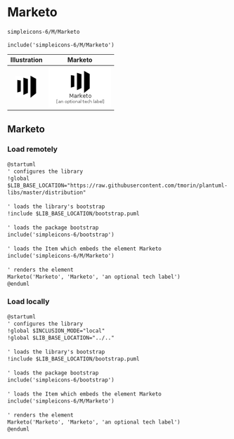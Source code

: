 # Marketo


```text
simpleicons-6/M/Marketo
```

```text
include('simpleicons-6/M/Marketo')
```



| Illustration | Marketo |
| :---: | :---: |
| ![illustration for Illustration](../../simpleicons-6/M/Marketo.png) | ![illustration for Marketo](../../simpleicons-6/M/Marketo.Local.png) |




## Marketo

### Load remotely
```plantuml
@startuml
' configures the library
!global $LIB_BASE_LOCATION="https://raw.githubusercontent.com/tmorin/plantuml-libs/master/distribution"

' loads the library's bootstrap
!include $LIB_BASE_LOCATION/bootstrap.puml

' loads the package bootstrap
include('simpleicons-6/bootstrap')

' loads the Item which embeds the element Marketo
include('simpleicons-6/M/Marketo')

' renders the element
Marketo('Marketo', 'Marketo', 'an optional tech label')
@enduml
```

### Load locally
```plantuml
@startuml
' configures the library
!global $INCLUSION_MODE="local"
!global $LIB_BASE_LOCATION="../.."

' loads the library's bootstrap
!include $LIB_BASE_LOCATION/bootstrap.puml

' loads the package bootstrap
include('simpleicons-6/bootstrap')

' loads the Item which embeds the element Marketo
include('simpleicons-6/M/Marketo')

' renders the element
Marketo('Marketo', 'Marketo', 'an optional tech label')
@enduml
```

